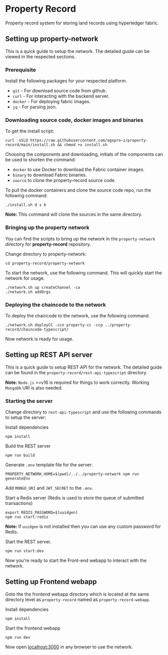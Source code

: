 # Property Record

Property record system for storing land records using hyperledger fabric.

## Setting up property-network

This is a quick guide to setup the network. The detailed guide can be viewed in the respected sections.

### Prerequisite

Install the following packages for your respected platform.

- `git` - For download source code from github.
- `curl` - For interacting with the backend server.
- `docker` - For deploying fabric images.
- `jq` - For parsing json.

### Downloading source code, docker images and binaries

To get the install script:

```shell
curl -sSLO https://raw.githubusercontent.com/agxpro-z/property-record/main/install.sh && chmod +x install.sh
```

Choosing the components and downloading, initials of the components can be used to shorten the command:

- `docker` to use Docker to download the Fabric container images.
- `binary` to download Fabric binaries.
- `source` to clone the property-record source code.

To pull the docker containers and clone the source code repo, run the following command:

```shell
./install.sh d s b
```

**Note:** This command will clone the sources in the same directory.

### Bringing up the property network

You can find the scripts to bring up the network in the `property-network` directory for **property-record** repository.

Change directory to property-network:

```shell
cd property-record/property-network
```

To start the network, use the following command. This will quickly start the network for usage.

```shell
./network.sh up createChannel -ca
./network.sh addOrgs
```

### Deploying the chaincode to the network

To deploy the chaincode to the network, use the following command.

```shell
./network.sh deployCC -ccn property-cc -ccp ../property-record/chaincode-typescript/
```

Now network is ready for usage.

## Setting up REST API server

This is a quick guide to setup REST API for the network. The detailed guide can be found in the `property-record/rest-api-typescript` directory.

**Note:** `Node.js` >=v16 is required for things to work correctly. Working `MongoDb` URI is also needed.

### Starting the server

Change directory to `rest-api-typescript` and use the following commands to setup the server:

Install dependencies

```shell
npm install
```

Build the REST server

```shell
npm run build
```

Generate `.env` template file for the server:

```shell
PROPERTY_NETWORK_HOME=$(pwd)/../../property-network npm run generateEnv
```

Add `MONGO_URI` and `JWT_SECRET` to the `.env`.

Start a Redis server (Redis is used to store the queue of submitted transactions)

```shell
export REDIS_PASSWORD=$(uuidgen)
npm run start:redis
```

**Note:** If `uuidgen` is not installed then you can use any custom password for Redis.

Start the REST server.

```shell
npm run start:dev
```

Now you're ready to start the Front-end webapp to interact with the network.

## Setting up Frontend webapp

Goto the the frontend webapp directory which is located at the same directory level as `property-record` named as `property-record-webapp`.

Install dependencies

```shell
npm install
```

Start the frontend webapp

```shell
npm run dev
```

Now open [localhost:3000](http://localhost:300) in any browser to use the network.
